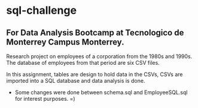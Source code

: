 # sql-challenge

## For Data Analysis Bootcamp at Tecnologico de Monterrey Campus Monterrey.

Research project on employees of a corporation from the 1980s and 1990s. The database of employees from that period are six CSV files.

In this assignment, tables are design to hold data in the CSVs, CSVs are imported into a SQL database and data analysis is done.

* Some changes were done between schema.sql and EmployeeSQL.sql for interest purposes. =)
